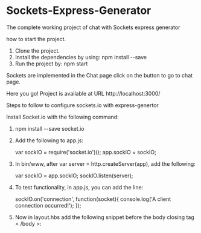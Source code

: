 # Sockets-Express-Generator
The complete working project of  chat with Sockets express generator

how to start the project.
1. Clone the project.
2. Install the dependencies by using: npm install --save
3. Run the project by: npm start

Sockets are implemented in the Chat page click on the button to go to chat page. 

Here you go!
Project is available at URL
http://localhost:3000/



Steps to follow to configure sockets.io with express-genertor 

Install Socket.io with the following command:

1. npm install --save socket.io
2. Add the following to app.js:

   var sockIO = require('socket.io')();
   app.sockIO = sockIO;
   
3. In bin/www, 
   after var server = http.createServer(app), add the following:

   var sockIO = app.sockIO;
   sockIO.listen(server);

4. To test functionality, in app.js, you can add the line:

   sockIO.on('connection', function(socket){
   console.log('A client connection occurred!');
   });
   
5. Now in layout.hbs add the following snippet before the body closing tag < /body >:

   <script src="/socket.io/socket.io.js"></script>
   <script>
   var socket = io();
   </script>
